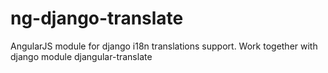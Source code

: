 # ng-django-translate

AngularJS module for django i18n translations support. 
Work together with django module djangular-translate 
